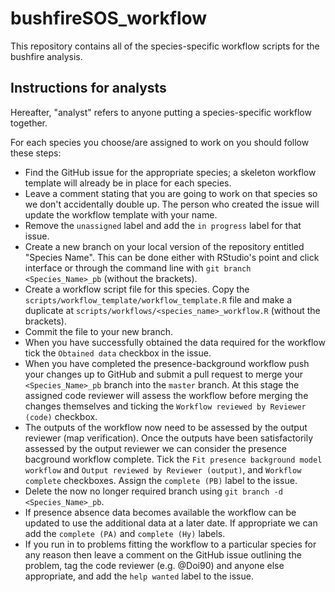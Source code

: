 # bushfireSOS_workflow

This repository contains all of the species-specific workflow scripts for the bushfire analysis.

## Instructions for analysts

Hereafter, "analyst" refers to anyone putting a species-specific workflow together.

For each species you choose/are assigned to work on you should follow these steps:
- Find the GitHub issue for the appropriate species; a skeleton workflow template will already be in place for each species. 
- Leave a comment stating that you are going to work on that species so we don't accidentally double up. The person who created the issue will update the workflow template with your name.
- Remove the `unassigned` label and add the `in progress` label for that issue.
- Create a new branch on your local version of the repository entitled "Species Name". This can be done either with RStudio's point and click interface or through the command line with `git branch <Species_Name>_pb` (without the brackets).
- Create a workflow script file for this species. Copy the `scripts/workflow_template/workflow_template.R` file and make a duplicate at `scripts/workflows/<species_name>_workflow.R` (without the brackets).
- Commit the file to your new branch.
- When you have successfully obtained the data required for the workflow tick the `Obtained data` checkbox in the issue.
- When you have completed the presence-background workflow push your changes up to GitHub and submit a pull request to merge your `<Species_Name>_pb` branch into the `master` branch. At this stage the assigned code reviewer will assess the workflow before merging the changes themselves and ticking the `Workflow reviewed by Reviewer (code)` checkbox.
- The outputs of the workflow now need to be assessed by the output reviewer (map verification). Once the outputs have been satisfactorily assessed by the output reviewer we can consider the presence bacground workflow complete. Tick the `Fit presence background model workflow` and `Output reviewed by Reviewer (output)`, and `Workflow complete` checkboxes. Assign the `complete (PB)` label to the issue.
- Delete the now no longer required branch using `git branch -d <Species_Name>_pb`.
- If presence absence data becomes available the workflow can be updated to use the additional data at a later date. If appropriate we can add the `complete (PA)` and `complete (Hy)` labels.
- If you run in to problems fitting the workflow to a particular species for any reason then leave a comment on the GitHub issue outlining the problem, tag the code reviewer (e.g. @Doi90) and anyone else appropriate, and add the `help wanted` label to the issue.